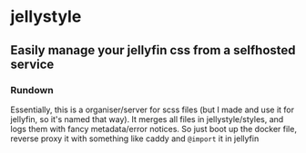 # jellystyle
## Easily manage your jellyfin css from a selfhosted service
### Rundown
Essentially, this is a organiser/server for scss files (but I made and use it for jellyfin, so it's named that way).
It merges all files in jellystyle/styles, and logs them with fancy metadata/error notices.
So just boot up the docker file, reverse proxy it with something like caddy and `@import` it in jellyfin